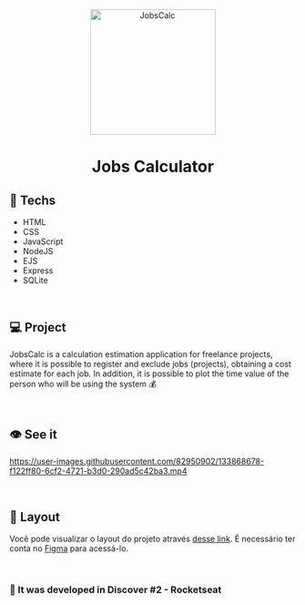 <div align="center">
  <img alt="JobsCalc" title="JobsCalc" src="https://i.imgur.com/Veqm7Gh.png" width="220px" /> <br>
  <h1>Jobs Calculator</h1>
</div>

## 🚀 Techs

- HTML
- CSS
- JavaScript
- NodeJS
- EJS
- Express
- SQLite

<br>

## 💻 Project

JobsCalc is a calculation estimation application for freelance projects, where it is possible to register and exclude jobs (projects), obtaining a cost estimate for each job. In addition, it is possible to plot the time value of the person who will be using the system 💰

<br>

## 👁️ See it

https://user-images.githubusercontent.com/82950902/133868678-f122ff80-6cf2-4721-b3d0-290ad5c42ba3.mp4

<br>

## 🔖 Layout

Você pode visualizar o layout do projeto através [desse link](https://www.figma.com/file/s4fytPFbDiSkv4GPSfKaLE/Jobs-Planning). É necessário ter conta no [Figma](https://figma.com) para acessá-lo.

<br>

### :memo: It was developed in Discover #2 - Rocketseat
